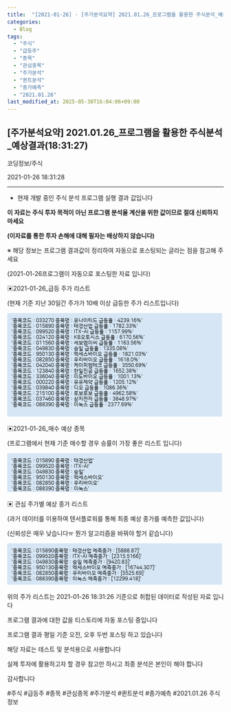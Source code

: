 ```yaml
---
title:  "[2021-01-26] - [주가분석요약] 2021.01.26_프로그램을 활용한 주식분석_예상결과(18:31:27)"
categories:
  - Blog
tags:
  - "주식"
  - "급등주"
  - "종목"
  - "관심종목"
  - "주가분석"
  - "퀸트분석"
  - "종가예측"
  - "2021.01.26"
last_modified_at: 2025-05-30T16:04:06+09:00
---
```


## [주가분석요약] 2021.01.26_프로그램을 활용한 주식분석_예상결과(18:31:27)

코딩정보/주식

2021-01-26 18:31:28

* * *

* 현재 개발 중인 주식 분석 프로그램 실행 결과 값입니다

**이 자료는 주식 투자 목적이 아닌 프로그램 분석율 계산을 위한 값이므로 절대 신뢰하지 마세요**

**(이자료를 통한 투자 손해에 대해 필자는 배상하지 않습니다)**

※ 해당 정보는 프로그램 결과값이 정리하여 자동으로 포스팅되는 글라는 점을 참고해 주세요

(2021-01-26프로그램이 자동으로 포스팅한 자료 입니다)

▣2021-01-26_급등 주가 리스트

(현재 기준 지난 30일간 주가가 10배 이상 급등한 주가 리스트입니다)

![](/assets/images/주가분석요약_2021_01_26_프로그램을_활용한_주식분석_예상결과_18_31_27/skyloket_list.png)

▣2021-01-26_매수 예상 종목

(프로그램에서 현재 기준 매수할 경우 승률이 가장 좋은 리스트 입니다)

![](/assets/images/주가분석요약_2021_01_26_프로그램을_활용한_주식분석_예상결과_18_31_27/buy_list.png)

▣ 관심 주가별 예상 종가 리스트

(과거 데이터를 이용하여 텐서플로워를 통해 최종 예상 종가를 예측한 값입니다)

(신뢰성은 매우 낮습니다ㅠ 뭔가 알고리즘을 바꿔야 할거 같습니다)

![](/assets/images/주가분석요약_2021_01_26_프로그램을_활용한_주식분석_예상결과_18_31_27/stockclose_list.png)

위의 주가 리스트는 2021-01-26 18:31:26 기준으로 취합된 데이터로 작성된 자료 입니다

프로그램 결과에 대한 값을 티스토리에 자동 포스팅 중입니다

프로그램 결과 평일 기준 오전, 오후 두번 포스팅 하고 있습니다

해당 자료는 테스트 및 분석용으로 사용합니다

실제 투자에 활용하고자 할 경우 참고만 하시고 최종 분석은 본인이 해야 합니다

감사합니다

  

#주식 #급등주 #종목 #관심종목 #주가분석 #퀸트분석 #종가예측 #2021.01.26 주식정보

